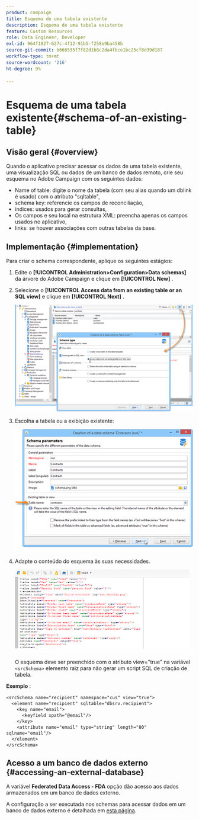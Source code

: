```yaml
---
product: campaign
title: Esquema de uma tabela existente
description: Esquema de uma tabela existente
feature: Custom Resources
role: Data Engineer, Developer
exl-id: 964f1027-627c-4f12-91b5-f258e9ba458b
source-git-commit: b666535f7f82d1b8c2da4fbce1bc25cf8d39d187
workflow-type: tm+mt
source-wordcount: '216'
ht-degree: 9%

---
```


# Esquema de uma tabela existente{#schema-of-an-existing-table}

## Visão geral {#overview}

Quando o aplicativo precisar acessar os dados de uma tabela existente, uma visualização SQL ou dados de um banco de dados remoto, crie seu esquema no Adobe Campaign com os seguintes dados:

* Name of table: digite o nome da tabela (com seu alias quando um dblink é usado) com o atributo &quot;sqltable&quot;,
* schema key: referencie os campos de reconciliação,
* índices: usados para gerar consultas,
* Os campos e seu local na estrutura XML: preencha apenas os campos usados no aplicativo,
* links: se houver associações com outras tabelas da base.

## Implementação {#implementation}

Para criar o schema correspondente, aplique os seguintes estágios:

1. Edite o **[!UICONTROL Administration>Configuration>Data schemas]** da árvore do Adobe Campaign e clique em **[!UICONTROL New]** .
1. Selecione o **[!UICONTROL Access data from an existing table or an SQL view]** e clique em **[!UICONTROL Next]** .

   ![](assets/s_ncs_configuration_extand_a_schema.png)

1. Escolha a tabela ou a exibição existente:

   ![](assets/s_ncs_configuration_select_table.png)

1. Adapte o conteúdo do esquema às suas necessidades.

   ![](assets/s_ncs_configuration_view_create_schema.png)

   O esquema deve ser preenchido com o atributo view=&quot;true&quot; na variável `<srcSchema>` elemento raiz para não gerar um script SQL de criação de tabela.

**Exemplo** :

```
<srcSchema name="recipient" namespace="cus" view="true">
  <element name="recipient" sqltable="dbsrv.recipient">
    <key name="email">
      <keyfield xpath="@email"/>
    </key>   
    <attribute name="email" type="string" length="80" sqlname="email"/>
  </element>
</srcSchema>
```

## Acesso a um banco de dados externo {#accessing-an-external-database}

A variável **Federated Data Access - FDA** opção dão acesso aos dados armazenados em um banco de dados externo.

A configuração a ser executada nos schemas para acessar dados em um banco de dados externo é detalhada em [esta página](../../installation/using/creating-data-schema.md).
